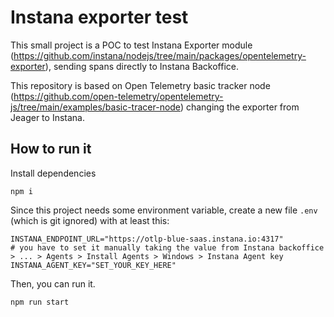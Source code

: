 # Instana exporter test

This small project is a POC to test Instana Exporter module (https://github.com/instana/nodejs/tree/main/packages/opentelemetry-exporter), sending spans directly to Instana Backoffice.

This repository is based on Open Telemetry basic tracker node (https://github.com/open-telemetry/opentelemetry-js/tree/main/examples/basic-tracer-node) changing the exporter from Jeager to Instana.

## How to run it

Install dependencies

```
npm i
```

Since this project needs some environment variable, create a new file `.env` (which is git ignored) with at least this:

```
INSTANA_ENDPOINT_URL="https://otlp-blue-saas.instana.io:4317"
# you have to set it manually taking the value from Instana backoffice > ... > Agents > Install Agents > Windows > Instana Agent key
INSTANA_AGENT_KEY="SET_YOUR_KEY_HERE"
```

Then, you can run it.

```
npm run start
```
